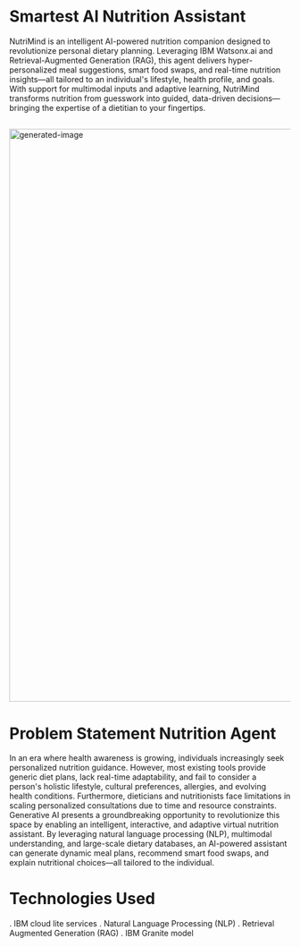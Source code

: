 # Smartest AI Nutrition Assistant


NutriMind is an intelligent AI-powered nutrition companion designed to revolutionize personal dietary planning. Leveraging IBM Watsonx.ai and Retrieval-Augmented Generation (RAG), this agent delivers hyper-personalized meal suggestions, smart food swaps, and real-time nutrition insights—all tailored to an individual's lifestyle, health profile, and goals. With support for multimodal inputs and adaptive learning, NutriMind transforms nutrition from guesswork into guided, data-driven decisions—bringing the expertise of a dietitian to your fingertips.

## 
<img width="1536" height="1024" alt="generated-image" src="https://github.com/user-attachments/assets/a49db32c-35da-447d-ba81-59bdf5a022d2" />

##  

# Problem Statement Nutrition Agent

In an era where health awareness is growing, individuals increasingly seek personalized nutrition guidance. However, most existing tools provide generic diet plans, lack real-time adaptability, and fail to consider a person's holistic lifestyle, cultural preferences, allergies, and evolving health conditions. Furthermore, dieticians and nutritionists face limitations in scaling personalized consultations due to time and resource constraints. Generative AI presents a groundbreaking opportunity to revolutionize this space by enabling an intelligent, interactive, and adaptive virtual nutrition assistant. By leveraging natural language processing (NLP), multimodal understanding, and large-scale dietary databases, an AI-powered assistant can generate dynamic meal plans, recommend smart food swaps, and explain nutritional choices—all tailored to the individual. 

# Technologies Used

. IBM cloud lite services
. Natural Language Processing (NLP)
. Retrieval Augmented Generation (RAG)
. IBM Granite model


